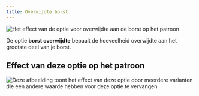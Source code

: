 ```yaml
---
title: Overwijdte borst
---
```


![Het effect van de optie voor overwijdte aan de borst op het patroon](sample.png)

De optie **borst overwijdte** bepaalt de hoeveelheid overwijdte aan het grootste deel van je borst.

## Effect van deze optie op het patroon

![Deze afbeelding toont het effect van deze optie door meerdere varianten die een andere waarde hebben voor deze optie te vervangen](bella_chestease_sample.svg "Effect van deze optie op het patroon")
